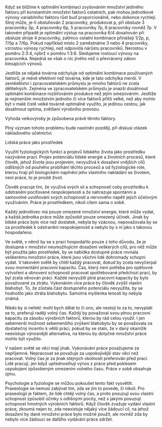 Když se blížíme k optimální kombinaci zvyšováním množství jediného faktoru při konstantním množství faktorů ostatních, pak mohou jednotkové výnosy variabilního faktoru růst buď proporcionálně, nebo dokonce rychleji. Stroj může, je-li obsluhován 2 pracovníky, produkovat p, při obsluze 3 pracovníky 3p, 4 pracovníky 6p, 5 pracovníky 7p, 6 pracovníky rovněž 7p. V takovém případě je optimální výstup na pracovníka 6/4 dosahován při obsluze stroje 4 pracovníky, zatímco ostatní kombinace přinášejí 1/2p, p, 7/5p a 7/6p. Pokud například místo 2 zaměstnáme 3 nebo 4 pracovníky, vzrostou výnosy rychleji, než odpovídá nárůstu pracovníků. Nerostou v poměru 2:3:4, nýbrž v poměru 1:3:6. Sledujeme rostoucí výnosy na pracovníka. Nejedná se však o nic jiného než o převrácený zákon klesajících výnosů.

Jestliže se nějaká továrna odchyluje od optimální kombinace používaných faktorů, je méně efektivní než továrna, kde je tato odchylka menší. V zemědělství i zpracovatelském průmyslu je mnoho faktorů ne zcela dělitelných. Zejména ve zpracovatelském průmyslu je snazší dosáhnout optimální kombinace rozšiřováním produkce než jejím omezováním. Jestliže je nejmenším množstvím jednoho či více faktorů příliš velké, než aby mohlo být v malé čistě velké továrně optimálně využito, je jedinou cestou, jak dosáhnout optima, zvětšení výrobního provozu.

Výhoda velkovýroby je způsobena právě těmito faktory.

Plný význam tohoto problému bude nastíněn později, při diskusi otázek nákladového účetnictví.

Lidská práce jako prostředek

Využití fyziologických funkcí a projevů lidského života jako prostředku nazýváme prací. Projev potenciálu lidské energie a životních procesů, které člověk, jehož života jsou projevem, nevyužívá k dosažení vnějších cílů odlišných od pouhého probíhání těchto procesů a od fyziologické role, kterou hrají při biologickém naplnění jeho vlastního nakládání se životem, není práce, to je prostě život.

Člověk pracuje tím, že využívá svých sil a schopností coby prostředku k odstranění pociťované nespokojenosti a že nahrazuje spontánní a samovolné uvolňování svých schopností a nervového napětí jejich účelovým využíváním. Práce je prostředkem, nikoli cílem sama o sobě.

Každý jednotlivec má pouze omezené množství energie, které může vydat, a každá jednotka práce může způsobit pouze omezený účinek. Jinak by lidské práce bylo více než dostatek, nebyla by vzácnou, nepovažovala by se za prostředek k odstranění nespokojenosti a nebylo by s ní jako s takovou hospodařeno.

Ve světě, v němž by se s prací hospodařilo pouze z toho důvodu, že je dostupná v množství neumožňujícím dosažení veškerých cílů, pro něž může být použita jako prostředek, by se nabídka dostupné práce rovnala veškerému množství práce, které jsou všichni lidé dohromady schopni vydat. V takovém světě by chtěl každý pracovat, dokud by zcela nevyčerpal svou momentální pracovní kapacitu. Čas, který není potřeba pro opětovné vytvoření a obnovení schopnosti pracovat spotřebované předchozí prací, by byl zcela věnován práci. Každé nevyužití plné pracovní kapacity by bylo považované za ztrátu. Vykonáním více práce by člověk zvýšil vlastní blahobyt. To, že zůstala část dostupného potenciálu nevyužita, by se hodnotilo jako ztráta blahobytu. Samotná myšlenka lenosti by nebyla známá.

Nikdo by si neřekl: mohl bych dělat to či ono, ale nestojí to za to, nevyplatí se to, preferuji raději volný čas. Každý by považoval svou plnou pracovní kapacitu za zásobu výrobních faktorů, kterou by rád celou využil. I jen sebemenší možnost sebemenšího zvýšení blahobytu by se považovala za dostatečný incentiv k větší práci, pokud by se stalo, že v daný okamžik neexistuje výnosnější alternativa, na kterou by dotyčné množství práce mohlo být využito.

V našem světě se věci mají jinak. Vykonávání práce považujeme za nepříjemné. Nepracovat se považuje za uspokojivější stav věcí než pracovat. Volný čas je za jinak stejných okolností preferován před prací. Lidé pracují, jen když upřednostňují výnos z práce před poklesem uspokojení způsobeným omezením volného času. Práce v sobě obsahuje újmu.

Psychologie a fyziologie se můžou pokoušet tento fakt vysvětlit. Praxeologie se nemusí zabývat tím, zda se jim to povede, či nikoli. Pro praxeologii je faktem, že lidé chtějí volný čas, a proto posuzují svou vlastní schopnost způsobit účinky s odlišnými pocity, než s jakými posuzují schopnost hmotných výrobních faktorů. Když člověk zvažuje vydání vlastní práce, zkoumá nejen to, zda neexistuje nějaký více žádoucí cíl, na jehož dosažení by dané množství práce bylo možné použít, ale rovněž zda by nebylo více žádoucí se dalšího vydávání práce zdržet.